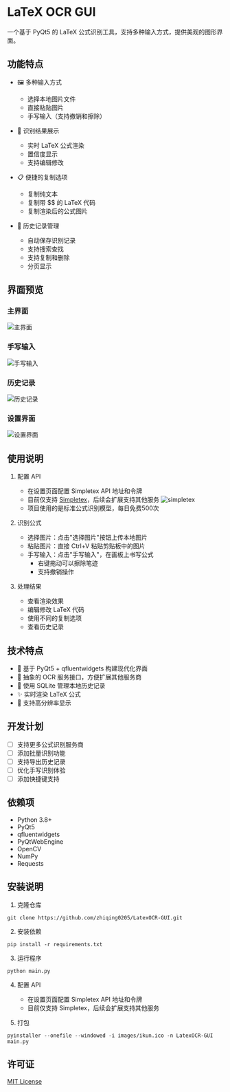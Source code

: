 # LaTeX OCR GUI

一个基于 PyQt5 的 LaTeX 公式识别工具，支持多种输入方式，提供美观的图形界面。

## 功能特点

- 🖼️ 多种输入方式
  - 选择本地图片文件
  - 直接粘贴图片
  - 手写输入（支持撤销和擦除）
  
- 🎯 识别结果展示
  - 实时 LaTeX 公式渲染
  - 置信度显示
  - 支持编辑修改
  
- 📋 便捷的复制选项
  - 复制纯文本
  - 复制带 $$ 的 LaTeX 代码
  - 复制渲染后的公式图片
  
- 📝 历史记录管理
  - 自动保存识别记录
  - 支持搜索查找
  - 支持复制和删除
  - 分页显示

## 界面预览

### 主界面
![主界面](images/main.png)

### 手写输入
![手写输入](images/drawing.png)

### 历史记录
![历史记录](images/history.png)

### 设置界面
![设置界面](images/setting.png)

## 使用说明

1. 配置 API
   - 在设置页面配置 Simpletex API 地址和令牌
   - 目前仅支持 [Simpletex](https://simpletex.cn/api)，后续会扩展支持其他服务
   ![simpletex](images/simpletex.png)
   - 项目使用的是标准公式识别模型，每日免费500次

2. 识别公式
   - 选择图片：点击"选择图片"按钮上传本地图片
   - 粘贴图片：直接 Ctrl+V 粘贴剪贴板中的图片
   - 手写输入：点击"手写输入"，在画板上书写公式
     - 右键拖动可以擦除笔迹
     - 支持撤销操作

3. 处理结果
   - 查看渲染效果
   - 编辑修改 LaTeX 代码
   - 使用不同的复制选项
   - 查看历史记录

## 技术特点

- 🎨 基于 PyQt5 + qfluentwidgets 构建现代化界面
- 🔌 抽象的 OCR 服务接口，方便扩展其他服务商
- 💾 使用 SQLite 管理本地历史记录
- ✨ 实时渲染 LaTeX 公式
- 📱 支持高分辨率显示

## 开发计划

- [ ] 支持更多公式识别服务商
- [ ] 添加批量识别功能
- [ ] 支持导出历史记录
- [ ] 优化手写识别体验
- [ ] 添加快捷键支持

## 依赖项

- Python 3.8+
- PyQt5
- qfluentwidgets
- PyQtWebEngine
- OpenCV
- NumPy
- Requests

## 安装说明

1. 克隆仓库
```
git clone https://github.com/zhiqing0205/LatexOCR-GUI.git
```

2. 安装依赖
```
pip install -r requirements.txt
```

3. 运行程序
```
python main.py
```

4. 配置 API
   - 在设置页面配置 Simpletex API 地址和令牌
   - 目前仅支持 Simpletex，后续会扩展支持其他服务

5. 打包
```
pyinstaller --onefile --windowed -i images/ikun.ico -n LatexOCR-GUI main.py
```

## 许可证

[MIT License](LICENSE)
